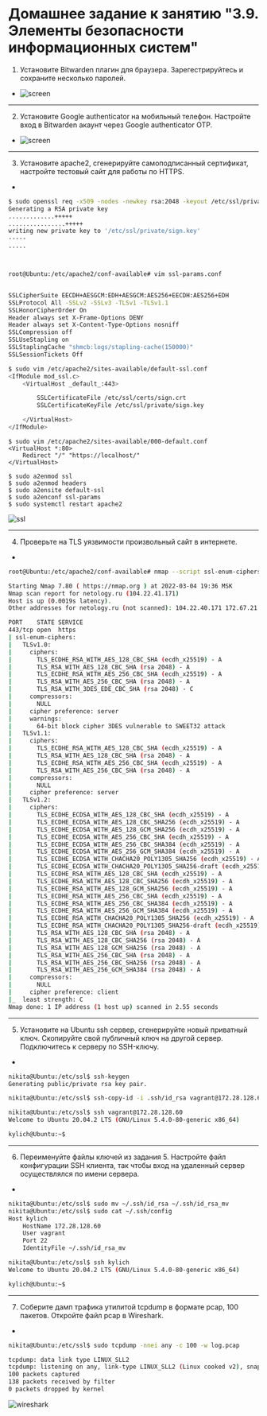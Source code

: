 # Домашнее задание к занятию "3.9. Элементы безопасности информационных систем"

1. Установите Bitwarden плагин для браузера. Зарегестрируйтесь и сохраните несколько паролей.
- ![screen](https://raw.githubusercontent.com/Kylich/devops-netology/main/03-sysadmin-09-security/1.jpg)
___
2. Установите Google authenticator на мобильный телефон. Настройте вход в Bitwarden акаунт через Google authenticator OTP.
- ![screen](https://raw.githubusercontent.com/Kylich/devops-netology/main/03-sysadmin-09-security/2.jpg)
___
3. Установите apache2, сгенерируйте самоподписанный сертификат, настройте тестовый сайт для работы по HTTPS.
-
```bash
$ sudo openssl req -x509 -nodes -newkey rsa:2048 -keyout /etc/ssl/private/sign.key -out /etc/ssl/certs/sign.crt
Generating a RSA private key
.............+++++
................+++++
writing new private key to '/etc/ssl/private/sign.key'
-----
.....
```
```bash


root@Ubuntu:/etc/apache2/conf-available# vim ssl-params.conf


SSLCipherSuite EECDH+AESGCM:EDH+AESGCM:AES256+EECDH:AES256+EDH
SSLProtocol All -SSLv2 -SSLv3 -TLSv1 -TLSv1.1
SSLHonorCipherOrder On
Header always set X-Frame-Options DENY
Header always set X-Content-Type-Options nosniff
SSLCompression off
SSLUseStapling on
SSLStaplingCache "shmcb:logs/stapling-cache(150000)"
SSLSessionTickets Off
```
```bash
$ sudo vim /etc/apache2/sites-available/default-ssl.conf
<IfModule mod_ssl.c>
    <VirtualHost _default_:443>

        SSLCertificateFile /etc/ssl/certs/sign.crt
        SSLCertificateKeyFile /etc/ssl/private/sign.key

    </VirtualHost>
</IfModule>
```
```shell
$ sudo vim /etc/apache2/sites-available/000-default.conf
<VirtualHost *:80>
    Redirect "/" "https://localhost/"
</VirtualHost>
```

```shell
$ sudo a2enmod ssl
$ sudo a2enmod headers
$ sudo a2ensite default-ssl
$ sudo a2enconf ssl-params
$ sudo systemctl restart apache2
```
![ssl](https://raw.githubusercontent.com/Kylich/devops-netology/main/03-sysadmin-09-security/ssl.jpg)
___
4. Проверьте на TLS уязвимости произвольный сайт в интернете.
-
```bash
root@Ubuntu:/etc/apache2/conf-available# nmap --script ssl-enum-ciphers -p 443 netology.ru

Starting Nmap 7.80 ( https://nmap.org ) at 2022-03-04 19:36 MSK
Nmap scan report for netology.ru (104.22.41.171)
Host is up (0.0019s latency).
Other addresses for netology.ru (not scanned): 104.22.40.171 172.67.21.207 2606:4700:10::ac43:15cf 2606:4700:10::6816:29ab 2606:4700:10::6816:28ab

PORT    STATE SERVICE
443/tcp open  https
| ssl-enum-ciphers:
|   TLSv1.0:
|     ciphers:
|       TLS_ECDHE_RSA_WITH_AES_128_CBC_SHA (ecdh_x25519) - A
|       TLS_RSA_WITH_AES_128_CBC_SHA (rsa 2048) - A
|       TLS_ECDHE_RSA_WITH_AES_256_CBC_SHA (ecdh_x25519) - A
|       TLS_RSA_WITH_AES_256_CBC_SHA (rsa 2048) - A
|       TLS_RSA_WITH_3DES_EDE_CBC_SHA (rsa 2048) - C
|     compressors:
|       NULL
|     cipher preference: server
|     warnings:
|       64-bit block cipher 3DES vulnerable to SWEET32 attack
|   TLSv1.1:
|     ciphers:
|       TLS_ECDHE_RSA_WITH_AES_128_CBC_SHA (ecdh_x25519) - A
|       TLS_RSA_WITH_AES_128_CBC_SHA (rsa 2048) - A
|       TLS_ECDHE_RSA_WITH_AES_256_CBC_SHA (ecdh_x25519) - A
|       TLS_RSA_WITH_AES_256_CBC_SHA (rsa 2048) - A
|     compressors:
|       NULL
|     cipher preference: server
|   TLSv1.2:
|     ciphers:
|       TLS_ECDHE_ECDSA_WITH_AES_128_CBC_SHA (ecdh_x25519) - A
|       TLS_ECDHE_ECDSA_WITH_AES_128_CBC_SHA256 (ecdh_x25519) - A
|       TLS_ECDHE_ECDSA_WITH_AES_128_GCM_SHA256 (ecdh_x25519) - A
|       TLS_ECDHE_ECDSA_WITH_AES_256_CBC_SHA (ecdh_x25519) - A
|       TLS_ECDHE_ECDSA_WITH_AES_256_CBC_SHA384 (ecdh_x25519) - A
|       TLS_ECDHE_ECDSA_WITH_AES_256_GCM_SHA384 (ecdh_x25519) - A
|       TLS_ECDHE_ECDSA_WITH_CHACHA20_POLY1305_SHA256 (ecdh_x25519) - A
|       TLS_ECDHE_ECDSA_WITH_CHACHA20_POLY1305_SHA256-draft (ecdh_x25519) - A
|       TLS_ECDHE_RSA_WITH_AES_128_CBC_SHA (ecdh_x25519) - A
|       TLS_ECDHE_RSA_WITH_AES_128_CBC_SHA256 (ecdh_x25519) - A
|       TLS_ECDHE_RSA_WITH_AES_128_GCM_SHA256 (ecdh_x25519) - A
|       TLS_ECDHE_RSA_WITH_AES_256_CBC_SHA (ecdh_x25519) - A
|       TLS_ECDHE_RSA_WITH_AES_256_CBC_SHA384 (ecdh_x25519) - A
|       TLS_ECDHE_RSA_WITH_AES_256_GCM_SHA384 (ecdh_x25519) - A
|       TLS_ECDHE_RSA_WITH_CHACHA20_POLY1305_SHA256 (ecdh_x25519) - A
|       TLS_ECDHE_RSA_WITH_CHACHA20_POLY1305_SHA256-draft (ecdh_x25519) - A
|       TLS_RSA_WITH_AES_128_CBC_SHA (rsa 2048) - A
|       TLS_RSA_WITH_AES_128_CBC_SHA256 (rsa 2048) - A
|       TLS_RSA_WITH_AES_128_GCM_SHA256 (rsa 2048) - A
|       TLS_RSA_WITH_AES_256_CBC_SHA (rsa 2048) - A
|       TLS_RSA_WITH_AES_256_CBC_SHA256 (rsa 2048) - A
|       TLS_RSA_WITH_AES_256_GCM_SHA384 (rsa 2048) - A
|     compressors:
|       NULL
|     cipher preference: client
|_  least strength: C
Nmap done: 1 IP address (1 host up) scanned in 2.55 seconds
```
___
5. Установите на Ubuntu ssh сервер, сгенерируйте новый приватный ключ. Скопируйте свой публичный ключ на другой сервер. Подключитесь к серверу по SSH-ключу.
-
```bash
nikita@Ubuntu:/etc/ssl$ ssh-keygen
Generating public/private rsa key pair.

nikita@Ubuntu:/etc/ssl$ ssh-copy-id -i .ssh/id_rsa vagrant@172.28.128.60

nikita@Ubuntu:/etc/ssl$ ssh vagrant@172.28.128.60
Welcome to Ubuntu 20.04.2 LTS (GNU/Linux 5.4.0-80-generic x86_64)

kylich@Ubuntu:~$
```
___
6. Переименуйте файлы ключей из задания 5. Настройте файл конфигурации SSH клиента, так чтобы вход на удаленный сервер осуществлялся по имени сервера.
-
```bash
nikita@Ubuntu:/etc/ssl$ sudo mv ~/.ssh/id_rsa ~/.ssh/id_rsa_mv
nikita@Ubuntu:/etc/ssl$ sudo cat ~/.ssh/config
Host kylich
    HostName 172.28.128.60
    User vagrant
    Port 22
    IdentityFile ~/.ssh/id_rsa_mv

nikita@Ubuntu:/etc/ssl$ ssh kylich
Welcome to Ubuntu 20.04.2 LTS (GNU/Linux 5.4.0-80-generic x86_64)

kylich@Ubuntu:~$
```
___
7. Соберите дамп трафика утилитой tcpdump в формате pcap, 100 пакетов. Откройте файл pcap в Wireshark.
-
```bash
nikita@Ubuntu:/etc/ssl$ sudo tcpdump -nnei any -c 100 -w log.pcap

tcpdump: data link type LINUX_SLL2
tcpdump: listening on any, link-type LINUX_SLL2 (Linux cooked v2), snapshot length 262144 bytes
100 packets captured
138 packets received by filter
0 packets dropped by kernel
```
![wireshark](https://raw.githubusercontent.com/Kylich/devops-netology/main/03-sysadmin-09-security/wireshark.jpg)
